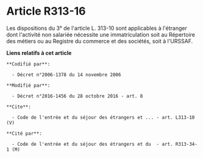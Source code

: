 # Article R313-16

Les dispositions du 3° de l'article L. 313-10 sont applicables à l'étranger dont l'activité non salariée nécessite une
immatriculation soit au Répertoire des métiers ou au Registre du commerce et des sociétés, soit à l'URSSAF.

**Liens relatifs à cet article**

	**Codifié par**:

	  - Décret n°2006-1378 du 14 novembre 2006

	**Modifié par**:

	  - Décret n°2016-1456 du 28 octobre 2016 - art. 8

	**Cite**:

	  - Code de l'entrée et du séjour des étrangers et ... - art. L313-10 (V)

	**Cité par**:

	  - Code de l'entrée et du séjour des étrangers et du  - art. R313-34-1 (M)
